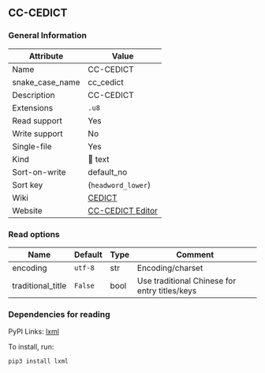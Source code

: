 ## CC-CEDICT

### General Information

| Attribute       | Value                                                       |
| --------------- | ----------------------------------------------------------- |
| Name            | CC-CEDICT                                                   |
| snake_case_name | cc_cedict                                                   |
| Description     | CC-CEDICT                                                   |
| Extensions      | `.u8`                                                       |
| Read support    | Yes                                                         |
| Write support   | No                                                          |
| Single-file     | Yes                                                         |
| Kind            | 📝 text                                                      |
| Sort-on-write   | default_no                                                  |
| Sort key        | (`headword_lower`)                                          |
| Wiki            | [CEDICT](https://en.wikipedia.org/wiki/CEDICT)              |
| Website         | [CC-CEDICT Editor](https://cc-cedict.org/editor/editor.php) |

### Read options

| Name              | Default | Type | Comment                                       |
| ----------------- | ------- | ---- | --------------------------------------------- |
| encoding          | `utf-8` | str  | Encoding/charset                              |
| traditional_title | `False` | bool | Use traditional Chinese for entry titles/keys |

### Dependencies for reading

PyPI Links: [lxml](https://pypi.org/project/lxml)

To install, run:

```sh
pip3 install lxml
```
